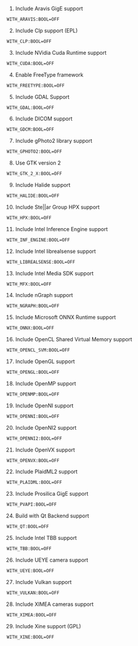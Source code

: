 
1. Include Aravis GigE support
```sh
WITH_ARAVIS:BOOL=OFF
```
2. Include Clp support (EPL)
```sh
WITH_CLP:BOOL=OFF
```
3. Include NVidia Cuda Runtime support
```sh
WITH_CUDA:BOOL=OFF
```
4. Enable FreeType framework
```sh
WITH_FREETYPE:BOOL=OFF
```
5. Include GDAL Support
```sh
WITH_GDAL:BOOL=OFF
```
6. Include DICOM support
```sh
WITH_GDCM:BOOL=OFF
```
7. Include gPhoto2 library support
```sh
WITH_GPHOTO2:BOOL=OFF
```
8. Use GTK version 2
```sh
WITH_GTK_2_X:BOOL=OFF
```
9. Include Halide support
```sh
WITH_HALIDE:BOOL=OFF
```
10. Include Ste||ar Group HPX support
```sh
WITH_HPX:BOOL=OFF
```
11. Include Intel Inference Engine support
```sh
WITH_INF_ENGINE:BOOL=OFF
```
12. Include Intel librealsense support
```sh
WITH_LIBREALSENSE:BOOL=OFF
```
13. Include Intel Media SDK support
```sh
WITH_MFX:BOOL=OFF
```
14. Include nGraph support
```sh
WITH_NGRAPH:BOOL=OFF
```
15. Include Microsoft ONNX Runtime support
```sh
WITH_ONNX:BOOL=OFF
```
16. Include OpenCL Shared Virtual Memory support
```sh
WITH_OPENCL_SVM:BOOL=OFF
```
17. Include OpenGL support
```sh
WITH_OPENGL:BOOL=OFF
```
18. Include OpenMP support
```sh
WITH_OPENMP:BOOL=OFF
```
19. Include OpenNI support
```sh
WITH_OPENNI:BOOL=OFF
```
20. Include OpenNI2 support
```sh
WITH_OPENNI2:BOOL=OFF
```
21. Include OpenVX support
```sh
WITH_OPENVX:BOOL=OFF
```
22. Include PlaidML2 support
```sh
WITH_PLAIDML:BOOL=OFF
```
23. Include Prosilica GigE support
```sh
WITH_PVAPI:BOOL=OFF
```
24. Build with Qt Backend support
```sh
WITH_QT:BOOL=OFF
```
25. Include Intel TBB support
```sh
WITH_TBB:BOOL=OFF
```
26. Include UEYE camera support
```sh
WITH_UEYE:BOOL=OFF
```
27. Include Vulkan support
```sh
WITH_VULKAN:BOOL=OFF
```
28. Include XIMEA cameras support
```sh
WITH_XIMEA:BOOL=OFF
```
29. Include Xine support (GPL)
```sh
WITH_XINE:BOOL=OFF
```
